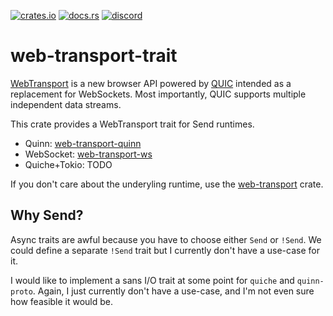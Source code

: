 [![crates.io](https://img.shields.io/crates/v/web-transport-trait)](https://crates.io/crates/web-transport-trait)
[![docs.rs](https://img.shields.io/docsrs/web-transport-trait)](https://docs.rs/web-transport-trait)
[![discord](https://img.shields.io/discord/1124083992740761730)](https://discord.gg/FCYF3p99mr)

# web-transport-trait

[WebTransport](https://developer.mozilla.org/en-US/docs/Web/API/WebTransport_API) is a new browser API powered by [QUIC](https://www.rfc-editor.org/rfc/rfc9000.html) intended as a replacement for WebSockets.
Most importantly, QUIC supports multiple independent data streams.

This crate provides a WebTransport trait for Send runtimes.

-   Quinn: [web-transport-quinn](../web-transport-quinn)
-   WebSocket: [web-transport-ws](../web-transport-ws)
- Quiche+Tokio: TODO

If you don't care about the underyling runtime, use the [web-transport](../web-transport) crate.

## Why Send?
Async traits are awful because you have to choose either `Send` or `!Send`.
We could define a separate `!Send` trait but I currently don't have a use-case for it.

I would like to implement a sans I/O trait at some point for `quiche` and `quinn-proto`.
Again, I just currently don't have a use-case, and I'm not even sure how feasible it would be.
